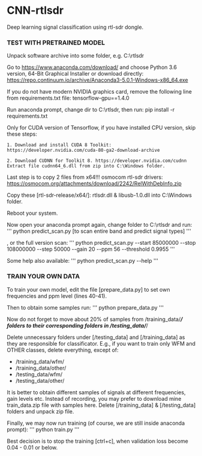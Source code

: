 # CNN-rtlsdr
Deep learning signal classification using rtl-sdr dongle.

### TEST WITH PRETRAINED MODEL

Unpack software archive into some folder, e.g. C:\rtlsdr

Go to https://www.anaconda.com/download/ and choose Python 3.6 version, 64-Bit Graphical Installer
or download directly: https://repo.continuum.io/archive/Anaconda3-5.0.1-Windows-x86_64.exe

If you do not have modern NVIDIA graphics card, remove the following line from requirements.txt file: tensorflow-gpu==1.4.0

Run anaconda prompt, change dir to C:\rtlsdr, then run: pip install -r requirements.txt

Only for CUDA version of Tensorflow, if you have installed CPU version, skip these steps:
	
	1. Download and install CUDA 8 Toolkit: https://developer.nvidia.com/cuda-80-ga2-download-archive

	2. Download CUDNN for Toolkit 8. https://developer.nvidia.com/cudnn
	Extract file cudnn64_6.dll from zip into C:\Windows folder.

Last step is to copy 2 files from x64!!! osmocom rtl-sdr drivers: https://osmocom.org/attachments/download/2242/RelWithDebInfo.zip

Copy these [rtl-sdr-release/x64/]: rtlsdr.dll & libusb-1.0.dll into C:\Windows folder.

Reboot your system.

Now open your anaconda prompt again, change folder to C:\rtlsdr and run:
'''
python predict_scan.py       [to scan entire band and predict signal types]
'''

, or the full version scan:
'''
python predict_scan.py --start 85000000 --stop 108000000 --step 50000 --gain 20 --ppm 56 --threshold 0.9955
'''

Some help also available:
'''
python predict_scan.py --help
'''

### TRAIN YOUR OWN DATA

To train your own model, edit the file [prepare_data.py] to set own frequencies and ppm level (lines 40-41).

Then to obtain some samples run:
'''
python prepare_data.py
'''

Now do not forget to move about 20% of samples from /training_data/***/ folders to their corresponding folders in /testing_data/***/

Delete unnecessary folders under [/testing_data] and [/training_data] as they are responsible for classificator.
E.g., if you want to train only WFM and OTHER classes, delete everything, except of:
- /training_data/wfm/
- /training_data/other/
- /testing_data/wfm/
- /testing_data/other/

It is better to obtain different samples of signals at different frequencies, gain levels etc.
Instead of recording, you may prefer to download mine train_data.zip file with samples here.
Delete [/training_data] & [/testing_data] folders and unpack zip file.
	
Finally, we may now run training (of course, we are still inside anaconda prompt):
'''
python train.py
'''

Best decision is to stop the training [ctrl+c], when validation loss become 0.04 - 0.01 or below.